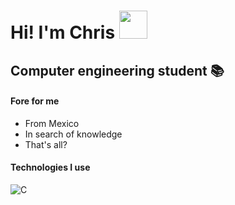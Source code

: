 <h1>Hi! I'm Chris <img src="https://media.tenor.com/wiMyvo8ZFN0AAAAj/pinguim-penguin.gif" width="45px"> 
<h2> Computer engineering student 📚

#### Fore for me
- From Mexico
- In search of knowledge
- That's all?

#### Technologies I use
  ![C](https://img.shields.io/badge/-c-blue?style=flat&logo=c)


